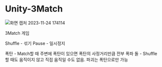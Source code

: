 # Unity-3Match

![화면 캡처 2023-11-24 174114](https://github.com/yjh9317/Unity-3Match/assets/66587512/1993b351-3f70-467c-b80c-fa6ad133c0c9)

3Match 게임

Shuffle - 섞기
Pause - 일시정지

폭탄 - Match할 때 주변에 폭탄이 있으면 폭탄의 사정거리만큼 전부 폭파
돌 - Shuffle할 때도 움직이지 않고 직접 움직일 수도 없음. 파괴는 폭탄으로만 가능
